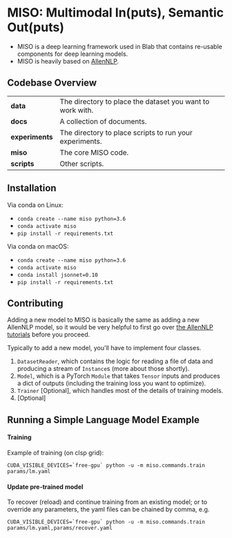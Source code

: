# MISO: Multimodal In(puts), Semantic Out(puts)

- MISO is a deep learning framework used in Blab that contains re-usable 
components for deep learning models.
- MISO is heavily based on [AllenNLP](https://github.com/allenai/allennlp).

## Codebase Overview

<table>
<tr>
    <td><b> data </b></td>
    <td> The directory to place the dataset you want to work with. </td>
</tr>
<tr>
    <td><b> docs </b></td>
    <td> A collection of documents. </td>
</tr>
<tr>
    <td><b> experiments </b></td>
    <td> The directory to place scripts to run your experiments. </td>
</tr>
<tr>
    <td><b> miso </b></td>
    <td> The core MISO code. </td>
</tr>
<tr>
    <td><b> scripts </b></td>
    <td> Other scripts. </td>
</tr>
</table>

## Installation

Via conda on Linux:

- `conda create --name miso python=3.6`
- `conda activate miso`
- `pip install -r requirements.txt`

Via conda on macOS:

- `conda create --name miso python=3.6`
- `conda activate miso`
- `conda install jsonnet=0.10`
- `pip install -r requirements.txt`

## Contributing

Adding a new model to MISO is basically the same as adding a new AllenNLP model,
so it would be very helpful to first go over 
[the AllenNLP tutorials](https://github.com/allenai/allennlp/tree/master/tutorials)
before you proceed.

Typically to add a new model, you'll have to implement four classes.

1. `DatasetReader`, which contains the logic for reading a file of 
data and producing a stream of `Instance`s (more about those shortly).
2. `Model`, which is a PyTorch `Module` that takes `Tensor` inputs and produces 
a dict of outputs (including the training loss you want to optimize).
3. `Trainer` [Optional], which handles most of the details of training models.
4. [Optional]

## Running a Simple Language Model Example

#### Training

Example of training (on clsp grid):

```
CUDA_VISIBLE_DEVICES=`free-gpu` python -u -m miso.commands.train params/lm.yaml
```

#### Update pre-trained model

To recover (reload) and continue training from an existing model; or to override any
parameters, the yaml files can be chained by comma, e.g.

```
CUDA_VISIBLE_DEVICES=`free-gpu` python -u -m miso.commands.train params/lm.yaml,params/recover.yaml
```


